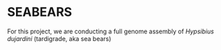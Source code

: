 # SEABEARS

For this project, we are conducting a full genome assembly of _Hypsibius dujardini_ (tardigrade, aka sea bears)

